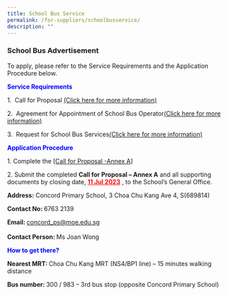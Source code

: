 ```yaml
---
title: School Bus Service
permalink: /for-suppliers/schoolbusservice/
description: ""
---
```

<h3>School Bus Advertisement</h3>

To apply, please refer to the Service Requirements and the Application Procedure below.

<b style="color:blue">Service Requirements</b>

1.&nbsp;&nbsp;Call for Proposal <a href="/files/attachment%202%20agreement%20for%20appointment%20of%20school%20bus%20operator%20(version%20june%202023).pdf" target="_blank" rel="noopener noreferrer">(Click here for more information)</a><br>

2.&nbsp;&nbsp;Agreement for Appointment of School Bus Operator<a href="/files/attachment%201%20call%20for%20proposals%20by%20concord%20ps%20(version%20june%202023).pdf" target="_blank" rel="noopener noreferrer">(Click here for more information)</a><br>

3.&nbsp;&nbsp;Request for School Bus Services<a href="/files/attachment%203%20request%20for%20school%20bus%20services%20(version%20june%202023).pdf" target="_blank" rel="noopener noreferrer">(Click here for more information)</a><br>

<b style="color:blue">Application Procedure</b>

1\. Complete the <a href="/files/application%20procedure_complete%20the%20call%20for%20proposal%20-%20annex%20a%20(version%20june%202023).pdf" target="_blank" rel="noopener noreferrer">[Call for Proposal -Annex A]</a><br>

2\. Submit the completed <b>Call for Proposal – Annex A</b> and all supporting documents by closing date, <b style="color:red"><u>11 Jul 2023</u></b> , to the School’s General Office.

<b>Address:</b> Concord Primary School, 3 Choa Chu Kang Ave 4, S(689814)

<b>Contact No: </b>6763 2139

<b>Email: </b><a href="mailto:concord_ps@moe.edu.sg" target="_blank" rel="noopener noreferrer">concord_ps@moe.edu.sg</a><br><br>
<b>Contact Person: </b>Ms Joan Wong

<b style="color:blue">How to get there?</b>

<b>Nearest MRT: </b>Choa Chu Kang MRT (NS4/BP1 line) – 15 minutes walking distance

<b>Bus number: </b>300 / 983 – 3rd bus stop (opposite Concord Primary School)
